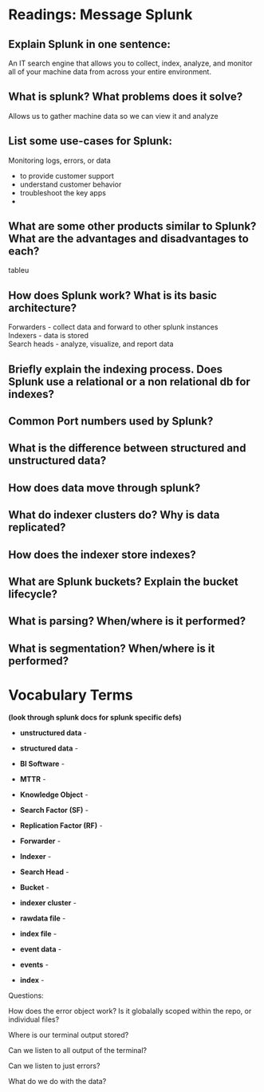 # Readings: Message Splunk

## Explain Splunk in one sentence:

An IT search engine that allows you to collect, index, analyze, and monitor all of your machine data from across your entire environment.

## What is splunk? What problems does it solve?

Allows us to gather machine data so we can view it and analyze

## List some use-cases for Splunk:

Monitoring logs, errors, or data
- to provide customer support
- understand customer behavior
- troubleshoot the key apps
- 

## What are some other products similar to Splunk? What are the advantages and disadvantages to each?
tableu


## How does Splunk work? What is its basic architecture?

Forwarders - collect data and forward to other splunk instances  
Indexers -  data is stored  
Search heads - analyze, visualize, and report data  

## Briefly explain the indexing process. Does Splunk use a relational or a non relational db for indexes?


## Common Port numbers used by Splunk?

## What is the difference between structured and unstructured data?

## How does data move through splunk?

## What do indexer clusters do? Why is data replicated?

## How does the indexer store indexes?

## What are Splunk buckets? Explain the bucket lifecycle?

## What is parsing? When/where is it performed?

## What is segmentation? When/where is it performed?

# Vocabulary Terms

**(look through splunk docs for splunk specific defs)**

- **unstructured data** -

- **structured data** -

- **BI Software** -

- **MTTR** -

- **Knowledge Object** -

- **Search Factor (SF)** -

- **Replication Factor (RF)** -

- **Forwarder** -

- **Indexer** -

- **Search Head** -

- **Bucket** -

- **indexer cluster** -

- **rawdata file** -

- **index file** -

- **event data** -

- **events** -

- **index** -



Questions: 

How does the error object work? Is it globalally scoped within the repo, or individual files? 

Where is our terminal output stored?

Can we listen to all output of the terminal?

Can we listen to just errors?

What do we do with the data? 


